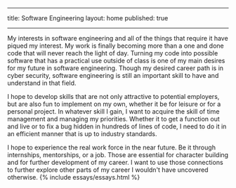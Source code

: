 ---
title: Software Engineering
layout: home
published: true

 ---
 
My interests in software engineering and all of the things that require it have piqued my interest. My work is finally becoming more than a one and done code that will never reach the light of day. Turning my code into possible software that has a practical use outside of class is one of my main desires for my future in software engineering. Though my desired career path is in cyber security, software engineering is still an important skill to have and understand in that field.

I hope to develop skills that are not only attractive to potential employers, but are also fun to implement on my own, whether it be for leisure or for a personal project. In whatever skill I gain, I want to acquire the skill of time management and managing my priorities. Whether it to get a function out and live or to fix a bug hidden in hundreds of lines of code, I need to do it in an efficient manner that is up to industry standards.

I hope to experience the real work force in the near future. Be it through internships, mentorships, or a job. Those are essential for character building and for further development of my career. I want to use those connections to further explore other parts of my career I wouldn't have uncovered otherwise.
{% include essays/essays.html %}
